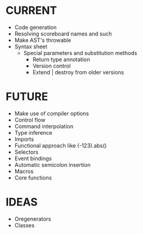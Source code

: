 # CURRENT
- Code generation
- Resolving scoreboard names and such
- Make AST's throwable
- Syntax sheet
  - Special parameters and substitution methods
	- Return type annotation
	- Version control
	- Extend | destroy from older versions
	
# FUTURE
- Make use of compiler options
- Control flow
- Command interpolation
- Type inference
- Imports
- Functional approach like (-123).abs()
- Selectors
- Event bindings
- Automatic semicolon insertion
- Macros
- Core functions

# IDEAS
- Oregenerators
- Classes